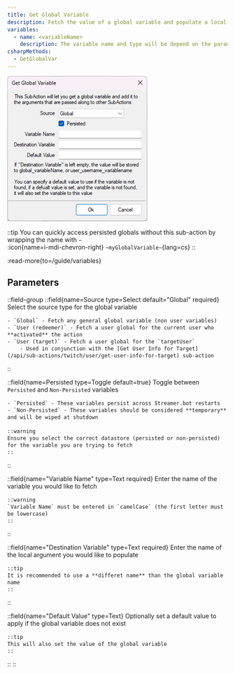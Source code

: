 ```yaml
---
title: Get Global Variable
description: Fetch the value of a global variable and populate a local argument
variables:
  - name: <variableName>
    description: The variable name and type will be depend on the parameters you selected
csharpMethods:
  - GetGlobalVar
---
```


![Preview](assets/global-get.png)

::tip
You can quickly access persisted globals without this sub-action by wrapping the name with `~`<br>
:icon{name=i-mdi-chevron-right} `~myGlobalVariable~`{lang=cs}
::

:read-more{to=/guide/variables}

## Parameters
::field-group
  ::field{name=Source type=Select default="Global" required}
    Select the source type for the global variable

    - `Global` - Fetch any general global variable (non user variables)
    - `User (redeemer)` - Fetch a user global for the current user who **activated** the action
    - `User (target)` - Fetch a user global for the `targetUser`
        - Used in conjunction with the [Get User Info for Target](/api/sub-actions/twitch/user/get-user-info-for-target) sub-action
  ::

  ::field{name=Persisted type=Toggle default=true}
    Toggle between `Persisted` and `Non-Persisted` variables

    - `Persisted` - These variables persist across Streamer.bot restarts
    - `Non-Persisted` - These variables should be considered **temporary** and will be wiped at shutdown

    ::warning
    Ensure you select the correct datastore (persisted or non-persisted) for the variable you are trying to fetch
    ::
  ::

  ::field{name="Variable Name" type=Text required}
    Enter the name of the variable you would like to fetch

    ::warning
    `Variable Name` must be entered in `camelCase` (the first letter must be lowercase)
    ::
  ::

  ::field{name="Destination Variable" type=Text required}
    Enter the name of the local argument you would like to populate

    ::tip
    It is recommended to use a **differet name** than the global variable name
    ::
  ::

  ::field{name="Default Value" type=Text}
    Optionally set a default value to apply if the global variable does not exist

    ::tip
    This will also set the value of the global variable
    ::
  ::
::